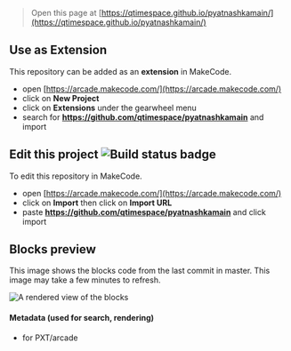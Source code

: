  


> Open this page at [https://qtimespace.github.io/pyatnashkamain/](https://qtimespace.github.io/pyatnashkamain/)

## Use as Extension

This repository can be added as an **extension** in MakeCode.

* open [https://arcade.makecode.com/](https://arcade.makecode.com/)
* click on **New Project**
* click on **Extensions** under the gearwheel menu
* search for **https://github.com/qtimespace/pyatnashkamain** and import

## Edit this project ![Build status badge](https://github.com/qtimespace/pyatnashkamain/workflows/MakeCode/badge.svg)

To edit this repository in MakeCode.

* open [https://arcade.makecode.com/](https://arcade.makecode.com/)
* click on **Import** then click on **Import URL**
* paste **https://github.com/qtimespace/pyatnashkamain** and click import

## Blocks preview

This image shows the blocks code from the last commit in master.
This image may take a few minutes to refresh.

![A rendered view of the blocks](https://github.com/qtimespace/pyatnashkamain/raw/master/.github/makecode/blocks.png)

#### Metadata (used for search, rendering)

* for PXT/arcade
<script src="https://makecode.com/gh-pages-embed.js"></script><script>makeCodeRender("{{ site.makecode.home_url }}", "{{ site.github.owner_name }}/{{ site.github.repository_name }}");</script>
